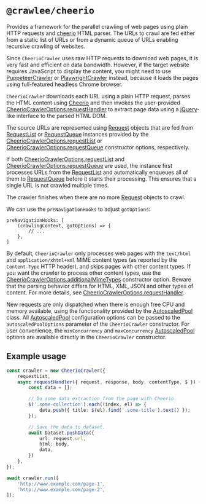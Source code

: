 # `@crawlee/cheerio`

Provides a framework for the parallel crawling of web pages using plain HTTP requests and [cheerio](https://www.npmjs.com/package/cheerio) HTML parser. The URLs to crawl are fed either from a static list of URLs or from a dynamic queue of URLs enabling recursive crawling of websites.

Since `CheerioCrawler` uses raw HTTP requests to download web pages, it is very fast and efficient on data bandwidth. However, if the target website requires JavaScript to display the content, you might need to use [PuppeteerCrawler](https://crawlee.dev/js/api/puppeteer-crawler/class/PuppeteerCrawler) or [PlaywrightCrawler](https://crawlee.dev/js/api/playwright-crawler/class/PlaywrightCrawler) instead, because it loads the pages using full-featured headless Chrome browser.

`CheerioCrawler` downloads each URL using a plain HTTP request, parses the HTML content using [Cheerio](https://www.npmjs.com/package/cheerio) and then invokes the user-provided [CheerioCrawlerOptions.requestHandler](https://crawlee.dev/js/api/cheerio-crawler/interface/CheerioCrawlerOptions#requestHandler) to extract page data using a [jQuery](https://jquery.com/)-like interface to the parsed HTML DOM.

The source URLs are represented using [Request](https://crawlee.dev/js/api/core/class/Request) objects that are fed from [RequestList](https://crawlee.dev/js/api/core/class/RequestList) or [RequestQueue](https://crawlee.dev/js/api/core/class/RequestQueue) instances provided by the [CheerioCrawlerOptions.requestList](https://crawlee.dev/js/api/cheerio-crawler/interface/CheerioCrawlerOptions#requestList) or [CheerioCrawlerOptions.requestQueue](https://crawlee.dev/js/api/cheerio-crawler/interface/CheerioCrawlerOptions#requestQueue) constructor options, respectively.

If both [CheerioCrawlerOptions.requestList](https://crawlee.dev/js/api/cheerio-crawler/interface/CheerioCrawlerOptions#requestList) and [CheerioCrawlerOptions.requestQueue](https://crawlee.dev/js/api/cheerio-crawler/interface/CheerioCrawlerOptions#requestQueue) are used, the instance first processes URLs from the [RequestList](https://crawlee.dev/js/api/core/class/RequestList) and automatically enqueues all of them to [RequestQueue](https://crawlee.dev/js/api/core/class/RequestQueue) before it starts their processing. This ensures that a single URL is not crawled multiple times.

The crawler finishes when there are no more [Request](https://crawlee.dev/js/api/core/class/Request) objects to crawl.

We can use the `preNavigationHooks` to adjust `gotOptions`:

```
preNavigationHooks: [
    (crawlingContext, gotOptions) => {
        // ...
    },
]
```

By default, `CheerioCrawler` only processes web pages with the `text/html` and `application/xhtml+xml` MIME content types (as reported by the `Content-Type` HTTP header), and skips pages with other content types. If you want the crawler to process other content types, use the [CheerioCrawlerOptions.additionalMimeTypes](https://crawlee.dev/js/api/cheerio-crawler/interface/CheerioCrawlerOptions#additionalMimeTypes) constructor option. Beware that the parsing behavior differs for HTML, XML, JSON and other types of content. For more details, see [CheerioCrawlerOptions.requestHandler](https://crawlee.dev/js/api/cheerio-crawler/interface/CheerioCrawlerOptions#requestHandler).

New requests are only dispatched when there is enough free CPU and memory available, using the functionality provided by the [AutoscaledPool](https://crawlee.dev/js/api/core/class/AutoscaledPool) class. All [AutoscaledPool](https://crawlee.dev/js/api/core/class/AutoscaledPool) configuration options can be passed to the `autoscaledPoolOptions` parameter of the `CheerioCrawler` constructor. For user convenience, the `minConcurrency` and `maxConcurrency` [AutoscaledPool](https://crawlee.dev/js/api/core/class/AutoscaledPool) options are available directly in the `CheerioCrawler` constructor.

## Example usage

```ts
const crawler = new CheerioCrawler({
    requestList,
    async requestHandler({ request, response, body, contentType, $ }) {
        const data = [];

        // Do some data extraction from the page with Cheerio.
        $('.some-collection').each((index, el) => {
            data.push({ title: $(el).find('.some-title').text() });
        });

        // Save the data to dataset.
        await Dataset.pushData({
            url: request.url,
            html: body,
            data,
        })
    },
});

await crawler.run([
    'http://www.example.com/page-1',
    'http://www.example.com/page-2',
]);
```
